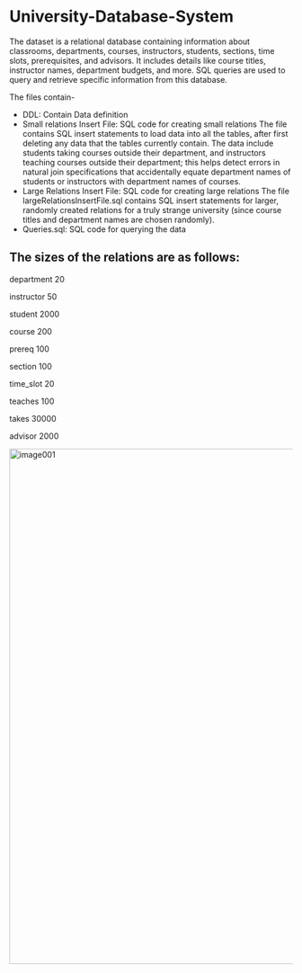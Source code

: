 # University-Database-System
The dataset is a relational database containing information about classrooms, departments, courses, instructors, students, sections, time slots, prerequisites, and advisors. It includes details like course titles, instructor names, department budgets, and more.  SQL queries are used to query and retrieve specific information from this database.

The files contain- 
- DDL: Contain Data definition
- Small relations Insert File: SQL code for creating small relations
  The file contains SQL insert statements to load data into all the tables, after first deleting any data that the tables currently contain.
The data include students taking courses outside their department, and instructors teaching courses outside their department; this helps detect errors in natural join specifications that accidentally equate department names of students or instructors with department names of courses.
- Large Relations Insert File: SQL code for creating large relations
  The file largeRelationsInsertFile.sql contains SQL insert statements for larger, randomly created relations for a truly strange university (since course titles and department names are chosen randomly).
- Queries.sql: SQL code for querying the data

## The sizes of the relations are as follows:
department	20

instructor	50

student	2000

course	200

prereq	100

section	100

time_slot	20

teaches	100

takes	30000

advisor	2000


<img width="917" alt="image001" src="https://github.com/darknight04/University-Database-System/assets/46163327/51d49cf5-4265-411a-9e58-8bf9a3c18377">


